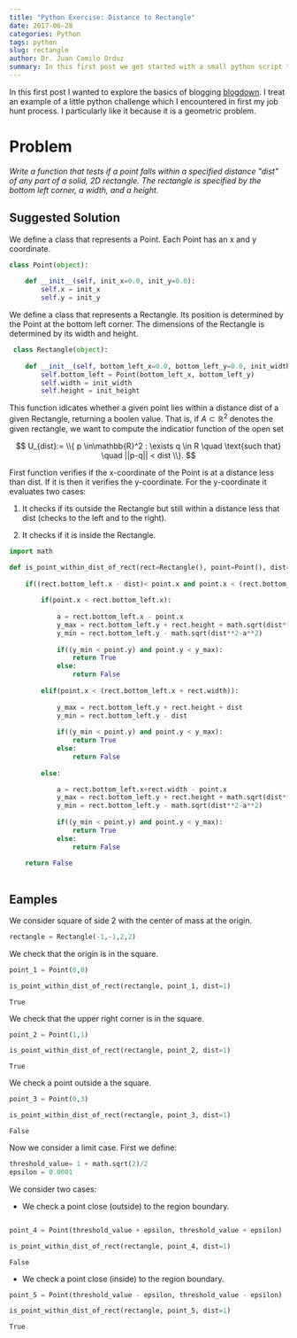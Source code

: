 ```yaml
---
title: "Python Exercise: Distance to Rectangle"
date: 2017-06-28
categories: Python
tags: python
slug: rectangle
author: Dr. Juan Camilo Orduz
summary: In this first post we get started with a small python script to explore the basic capabilities of Pelican.
---
```


In this first post I wanted to explore the basics of blogging [blogdown](https://bookdown.org/yihui/blogdown/). I treat an example of a little python challenge which I encountered in first my job hunt process. I particularly like it because it is a geometric problem.   

# Problem

*Write a function that tests if a point falls within a specified distance "dist" of any part of a solid, 2D rectangle.  The rectangle is specified by the bottom left corner, a width, and a height.* 

## Suggested Solution

We define a class that represents a Point. Each Point has an x and y coordinate.

```python  
class Point(object):
    
    def __init__(self, init_x=0.0, init_y=0.0):
        self.x = init_x
        self.y = init_y
```

We define a class that represents a Rectangle. Its position is determined by the Point at the bottom left corner. The dimensions of the Rectangle is determined by its width and height.

```python
 class Rectangle(object):
    
    def __init__(self, bottom_left_x=0.0, bottom_left_y=0.0, init_width=0.0, init_height=0.0):
        self.bottom_left = Point(bottom_left_x, bottom_left_y)
        self.width = init_width
        self.height = init_height
```

This function idicates whether a given point lies within a distance dist of a given Rectangle, returning a boolen value. That is, if $A\subset \mathbb{R}^2$ denotes the given rectangle, we want to compute the indicatior function of the open set

$$
U_{dist}:= \\{ p \in\mathbb{R}^2 : \exists q \in R \quad \text{such that} \quad ||p-q|| < dist \\}.
$$

First function verifies if the x-coordinate of the Point is at a distance less than dist. If it is then it verifies the y-coordinate. For the y-coordinate it evaluates two cases:

   1. It checks if its outside the Rectangle but still within a distance less that dist (checks to the left and to the right).

   2. It checks if it is inside the Rectangle. 

```python
import math

def is_point_within_dist_of_rect(rect=Rectangle(), point=Point(), dist=0.0):
    
    if((rect.bottom_left.x - dist)< point.x and point.x < (rect.bottom_left.x + rect.width + dist)):
        
        if(point.x < rect.bottom_left.x):
            
            a = rect.bottom_left.x - point.x
            y_max = rect.bottom_left.y + rect.height + math.sqrt(dist**2-a**2)
            y_min = rect.bottom_left.y - math.sqrt(dist**2-a**2)
            
            if((y_min < point.y) and point.y < y_max):
                return True
            else:
                return False
            
        elif(point.x < (rect.bottom_left.x + rect.width)):
            
            y_max = rect.bottom_left.y + rect.height + dist
            y_min = rect.bottom_left.y - dist
            
            if((y_min < point.y) and point.y < y_max):
                return True
            else:
                return False
            
        else:

            a = rect.bottom_left.x+rect.width - point.x
            y_max = rect.bottom_left.y + rect.height + math.sqrt(dist**2-a**2)
            y_min = rect.bottom_left.y - math.sqrt(dist**2-a**2)
            
            if((y_min < point.y) and point.y < y_max):
                return True
            else:
                return False
    
    return False
    
```

## Eamples

We consider square of side 2 with the center of mass at the origin.

```python
rectangle = Rectangle(-1,-1,2,2)
```

We check that the origin is in the square.

```python
point_1 = Point(0,0)

is_point_within_dist_of_rect(rectangle, point_1, dist=1)
```


    True


We check that the upper right corner is in the square.

```python
point_2 = Point(1,1)

is_point_within_dist_of_rect(rectangle, point_2, dist=1)
```


    True


We check a point outside a the square.

```python
point_3 = Point(0,3)

is_point_within_dist_of_rect(rectangle, point_3, dist=1)
```

    False

Now we consider a limit case. First we define:

```python
threshold_value= 1 + math.sqrt(2)/2
epsilon = 0.0001
```

We consider two cases:

- We check a point close (outside) to the region boundary.

```python

point_4 = Point(threshold_value + epsilon, threshold_value + epsilon)

is_point_within_dist_of_rect(rectangle, point_4, dist=1)
```


    False


- We check a point close (inside) to the region boundary.

```python
point_5 = Point(threshold_value - epsilon, threshold_value - epsilon)

is_point_within_dist_of_rect(rectangle, point_5, dist=1)
```


    True
